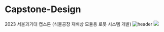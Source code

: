 # Capstone-Design
2023 서울과기대 캡스톤 (식물공장 재배상 모듈용 로봇 시스템 개발)
![header](https://capsule-render.vercel.app/api?type=soft,color=0%: '3399CC')
<img src="https://img.shields.io/badge/python-blue?style=flat&logo=python&logoColor=white"/>
